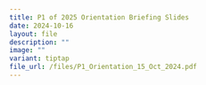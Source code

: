 ```yaml
---
title: P1 of 2025 Orientation Briefing Slides
date: 2024-10-16
layout: file
description: ""
image: ""
variant: tiptap
file_url: /files/P1_Orientation_15_Oct_2024.pdf
---
```


